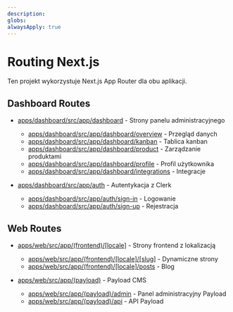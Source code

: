 ```yaml
---
description: 
globs: 
alwaysApply: true
---
```

# Routing Next.js

Ten projekt wykorzystuje Next.js App Router dla obu aplikacji.

## Dashboard Routes

- [apps/dashboard/src/app/dashboard](mdc:apps/dashboard/src/app/dashboard) - Strony panelu administracyjnego
  - [apps/dashboard/src/app/dashboard/overview](mdc:apps/dashboard/src/app/dashboard/overview) - Przegląd danych
  - [apps/dashboard/src/app/dashboard/kanban](mdc:apps/dashboard/src/app/dashboard/kanban) - Tablica kanban
  - [apps/dashboard/src/app/dashboard/product](mdc:apps/dashboard/src/app/dashboard/product) - Zarządzanie produktami
  - [apps/dashboard/src/app/dashboard/profile](mdc:apps/dashboard/src/app/dashboard/profile) - Profil użytkownika
  - [apps/dashboard/src/app/dashboard/integrations](mdc:apps/dashboard/src/app/dashboard/integrations) - Integracje

- [apps/dashboard/src/app/auth](mdc:apps/dashboard/src/app/auth) - Autentykacja z Clerk
  - [apps/dashboard/src/app/auth/sign-in](mdc:apps/dashboard/src/app/auth/sign-in) - Logowanie
  - [apps/dashboard/src/app/auth/sign-up](mdc:apps/dashboard/src/app/auth/sign-up) - Rejestracja

## Web Routes

- [apps/web/src/app/(frontend)/[locale]](mdc:apps/web/src/app/(frontend)/[locale]) - Strony frontend z lokalizacją
  - [apps/web/src/app/(frontend)/[locale]/[slug]](mdc:apps/web/src/app/(frontend)/[locale]/[slug]) - Dynamiczne strony
  - [apps/web/src/app/(frontend)/[locale]/posts](mdc:apps/web/src/app/(frontend)/[locale]/posts) - Blog

- [apps/web/src/app/(payload)](mdc:apps/web/src/app/(payload)) - Payload CMS
  - [apps/web/src/app/(payload)/admin](mdc:apps/web/src/app/(payload)/admin) - Panel administracyjny Payload
  - [apps/web/src/app/(payload)/api](mdc:apps/web/src/app/(payload)/api) - API Payload
